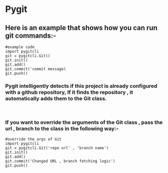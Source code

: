# Pygit

## Here is an example that shows how you can run git commands:-

    #example code
    import pygitcli
    git = pygitcli.Git()
    git.init()
    git.add()
    git.commit('commit message)
    git.push()

### Pygit intelligently detects if this project is already configured with a github repository, If it finds the repository , it automatically adds them to the Git class.

<br/>

### If you want to override the arguments of the Git class , pass the url , branch to the class in the following way:-

    #override the args of Git
    import pygitcli
    git = pygitcli.Git('repo url' , 'branch name')
    git.init()
    git.add()
    git.commit('Changed URL , branch fetching logic')
    git.push()
